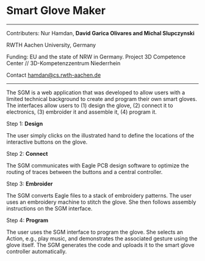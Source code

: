 # Smart Glove Maker

------------

Contributers: Nur Hamdan, **David Garica Olivares and Michal Slupczynski**

RWTH Aachen University, Germany

Funding:  EU and the state of NRW in Germany. Project 3D Competence Center // 3D-Kompetenzzentrum Niederrhein

Contact hamdan@cs.rwth-aachen.de

------------


The SGM is a web application that was developed to allow users with a limited technical background to create and program their own smart gloves.
The interfaces allow users to (1) design the glove, (2) connect it to electronics, (3) embroider it and assemble it, (4) program it. 

Step 1: **Design**

The user simply clicks on the illustrated hand to define the locations of the interactive buttons on the glove.

Step 2: **Connect**

The SGM communicates with Eagle PCB design software to optimize the routing of traces between the buttons and a central controller.

Step 3: **Embroider**

The SGM converts Eagle files to a stack of embroidery patterns. The user uses an embroidery machine to stitch the glove. She then follows assembly instructions on the SGM interface.

Step 4: **Program**

The user uses the SGM interface to program the glove. She selects an Action, e.g., play music, and demonstrates the associated gesture using the glove itself. The SGM generates the code and uploads it to the smart glove controller automatically.

